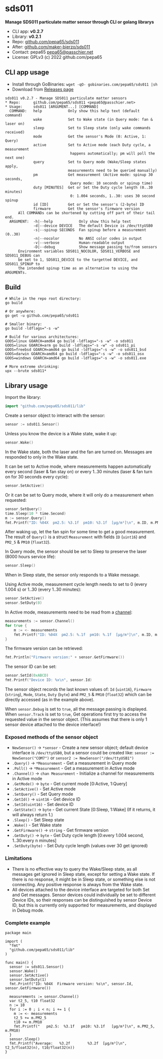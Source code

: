 # sds011
**Manage SDS011 particulate matter sensor through CLI or golang librarys**

* CLI app: **v0.2.7**
* Library: **v0.2.1**
* Repo: [github.com/pepa65/sds011](https://github.com/pepa65/sds011)
* After: [github.com/maker-bierzo/sds011](https://github.com/maker-bierzo/sds011)
* Contact: pepa65 <pepa65@passchier.net>
* License: GPLv3 (c) 2022 github.com/pepa65

## CLI app usage
* Install through GoBinaries: `wget -qO- gobinaries.com/pepa65/sds011 |sh`
* Download from [Releases page](https://github.com/pepa65/sds011/releases)

```
sds011 v0.2.7 - Manage SDS011 particulate matter sensors
* Repo:      github.com/pepa65/sds011 <pepa65@passchier.net>
* Usage:     sds011 [ARGUMENT...] [COMMAND]
  COMMAND:   help            Only show this help text (default command)
             wake            Set to Wake state (in Query mode: fan & laser on)
             sleep           Set to Sleep state (only wake commands received)
             mode            Get the sensor's Mode (0: Active, 1: Query)
             active          Set to Active mode (each Duty cycle, a measurement
                              happens automatically; pm will poll the next one)
             query           Set to Query mode (Wake/Sleep states apply,
                             measurements need to be queried manually)
             pm              Get measurement (Active mode: spinup 30 seconds,
                              Query mode: 10 seconds or spinup time)
             duty [MINUTES]  Get or Set the Duty cycle length (0..30 minutes)
                              0: 1.004 seconds, 1..30: uses 30 second spinup
             id [ID]         Get or Set the sensor's (2-byte) ID
             firmware        Get the sensor's firmware version
      All COMMANDs can be shortened by cutting off part of their tail end.
  ARGUMENT:  -h|--help            Only show this help text
             -d|--device DEVICE   The default Device is /dev/ttyUSB0
             -s|--spinup SECONDS  Fan spinup before a measurement (0..30)
             -n|--nocolor         No ANSI color codes in output
             -v|--verbose         Human-readable output
             -D|--debug           Show message passing to/from sensors
      Environment variables SDS011_NOCOLOR, SDS011_VERBOSE and SDS011_DEBUG can
      be set to 1, SDS011_DEVICE to the targetted DEVICE, and SDS011_SPINUP to
      the intended spinup time as an alternative to using the ARGUMENTs.
```

## Build
```shell
# While in the repo root directory:
go build

# Or anywhere:
go get -u github.com/pepa65/sds011

# Smaller binary:
go build -ldflags="-s -w"

# Build for various architectures:
GOOS=linux GOARCH=amd64 go build -ldflags="-s -w" -o sds011
GOOS=linux GOARCH=arm go build -ldflags="-s -w" -o sds011_pi
GOOS=freebsd GOARCH=amd64 go build -ldflags="-s -w" -o sds011_bsd
GOOS=darwin GOARCH=amd64 go build -ldflags="-s -w" -o sds011_osx
GOOS=windows GOARCH=amd64 go build -ldflags="-s -w" -o sds011.exe

# More extreme shrinking:
upx --brute sds011*
```

## Library usage
Import the library:
```go
import "github.com/pepa65/sds011/lib"
```

Create a sensor object to interact with the sensor:
```go
sensor := sds011.Sensor()
```

Unless you know the device is a Wake state, wake it up:
```go
sensor.Wake()
```
In the Wake state, both the laser and the fan are turned on. Messages are responded to only in the Wake state.

It can be set to Active mode, where measurements happen automatically every second (laser & fan stay on) or every 1..30 minutes (laser & fan turn on for 30 seconds every cycle):
```go
sensor.SetActive()
```

Or it can be set to Query mode, where it will only do a measurement when requested:
```go
sensor.SetQuery()
time.Sleep(10 * time.Second)
m := sensor.Query()
fmt.Printf("ID: %04X  pm2.5: %3.1f  pm10: %3.1f  [μg/m³]\n", m.ID, m.PM2_5, m.PM10)
```
After waking up, let the fan spin for some time to get a good measurement.
The result of `Query()` is a struct `Measurement` with fields `ID` (`uint16`) and `PM2_5` & `PM10` (`float32`).

In Query mode, the sensor should be set to Sleep to preserve the laser (8000 hours service life):
```go
sensor.Sleep()
```
When in Sleep state, the sensor only responds to a Wake message.

Using Active mode, measurement cycle length needs to set to 0 (every 1.004 s) or 1..30 (every 1..30 minutes):
```go
sensor.SetActive()
sensor.SetDuty(0)
```

In Active mode, measurements need to be read from a [channel](https://gobyexample.com/channels):
```go
measurements := sensor.Channel()
for true {
	m := <- measurements
	fmt.Printf("ID: %04X  pm2.5: %.1f  pm10: %.1f  [μg/m³]\n", m.ID, m.PM2_5, m.PM10)
}
```

The firmware version can be retrieved:
```go
fmt.Println("Firmware version:" + sensor.GetFirmware())
```

The sensor ID can be set:
```go
sensor.SetId(0xABCD)
fmt.Printf("Device ID: %x\n", sensor.Id)
```
The sensor object records the last known values of: `Id` (`uint16`), `Firmware` (`string`), `Mode`, `State`, `Duty` (`byte`) and `PM2_5` & `PM10` (`float32`) which can be directly accessed (as in the example above).

When `sensor.Debug` is set to `true`, all the message passing is displayed.
When `sensor.Track` is set to `true`, Get operations first try to access the requested value in the sensor object. (This assumes that there is only 1 sensor device attached to the device interface!)

### Exposed methods of the sensor object
* `NewSensor()` -> `*sensor` - Create a new sensor object; default device interface is `/dev/ttyUSB0`, but a sensor could be created like: `sensor := NewSensor("COM7")` or `sensor2 := NewSensor("/dev/ttyUSB1")`
* `.Query()` -> `*Measurement` - Get a measurement in Query mode
* `.Poll()` -> `*Measurement` - Get a measurement in Active mode
* `.Channel()` -> `chan Measurement` - Initialize a channel for measurements in Active mode
* `.GetMode()` -> `byte` - Get current mode [0:Active, 1:Query]
* `.SetActive()` - Set Active mode
* `.SetQuery()` - Set Query mode
* `.GetId()` -> `uint16` - Get device ID
* `.SetId(uint16)` - Set device ID
* `.GetState()` -> `byte` - Get current State [0:Sleep, 1:Wake] (If it returns, it will always return 1.)
* `.Sleep()` - Set Sleep state
* `.Wake()` - Set Wake state
* `.GetFirmware()` -> `string` - Get firmware version
* `.GetDuty()` -> `byte` - Get Duty cycle length [0:every 1.004 second, 1..30:every n minutes]
* `.SetDuty(byte)` - Set Duty cycle length (values over 30 get ignored)

### Limitations
* There is no effective way to query the Wake/Sleep state, as all messages get ignored in Sleep state, except for setting a Wake state. If there is no response, it might be in Sleep state, or something else is not connecting. Any positive response is always from the Wake state.
* All devices attached to the device interface are targeted for both Set and Get messages. Sensor devices could individually be set to different Device IDs, so their responses can be distinguished by sensor Device ID, but this is currently only supported for measurements, and displayed in Debug mode.

### Complete example
```
package main

import (
  "fmt"
  "github.com/pepa65/sds011/lib"
)

func main() {
  sensor := sds011.Sensor()
  sensor.Wake()
  sensor.SetActive()
  sensor.SetDuty(1)
  fmt.Printf("ID: %04X  Firmware version: %s\n", sensor.Id, sensor.GetFirmware())

  measurements := sensor.Channel()
  var t2_5, t10 float32
  n := 10
  for i := 0 ; i < n; i += 1 {
    m := <- measurements
    t2_5 += m.PM2_5
    t10 += m.PM10
    fmt.Printf("   pm2.5:  %3.1f   pm10: %3.1f   [μg/m³]\n", m.PM2_5, m.PM10)
  }
  sensor.Sleep()
  fmt.Printf("Average:   %3.2f        %3.2f  [μg/m³]\n", t2_5/float32(n), t10/float32(n))
}
```
